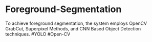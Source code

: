 # Foreground-Segmentation
To achieve foreground segmentation, the system employs OpenCV GrabCut, Superpixel Methods, and CNN Based Object Detection techniques. #YOLO #Open-CV
